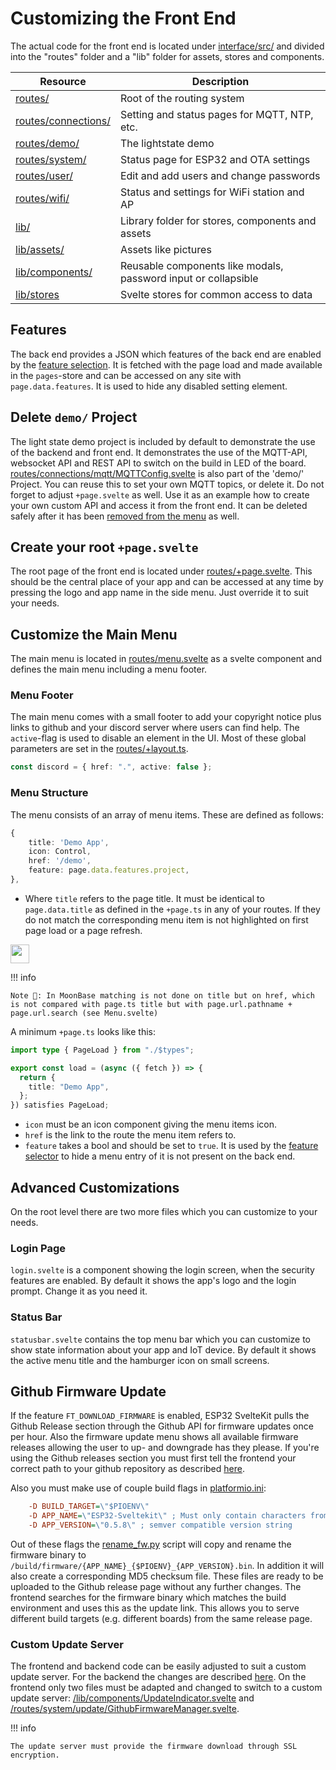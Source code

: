 # Customizing the Front End

The actual code for the front end is located under [interface/src/](https://github.com/theelims/ESP32-sveltekit/tree/main/interface/src) and divided into the "routes" folder and a "lib" folder for assets, stores and components.

| Resource                                                                                                      | Description                                                    |
| ------------------------------------------------------------------------------------------------------------- | -------------------------------------------------------------- |
| [routes/](https://github.com/theelims/ESP32-sveltekit/tree/main/interface/src/routes/)                        | Root of the routing system                                     |
| [routes/connections/](https://github.com/theelims/ESP32-sveltekit/blob/main/interface/src/routes/connections) | Setting and status pages for MQTT, NTP, etc.                   |
| [routes/demo/](https://github.com/theelims/ESP32-sveltekit/blob/main/interface/src/routes/demo/)              | The lightstate demo                                            |
| [routes/system/](https://github.com/theelims/ESP32-sveltekit/blob/main/interface/src/routes/system/)          | Status page for ESP32 and OTA settings                         |
| [routes/user/](https://github.com/theelims/ESP32-sveltekit/blob/main/interface/src/routes/user/)              | Edit and add users and change passwords                        |
| [routes/wifi/](https://github.com/theelims/ESP32-sveltekit/blob/main/interface/src/routes/wifi/)              | Status and settings for WiFi station and AP                    |
| [lib/](https://github.com/theelims/ESP32-sveltekit/blob/main/interface/src/lib/)                              | Library folder for stores, components and assets               |
| [lib/assets/](https://github.com/theelims/ESP32-sveltekit/blob/main/interface/src/lib/assets/)                | Assets like pictures                                           |
| [lib/components/](https://github.com/theelims/ESP32-sveltekit/blob/main/interface/src/lib/components/)        | Reusable components like modals, password input or collapsible |
| [lib/stores](https://github.com/theelims/ESP32-sveltekit/blob/main/interface/src/lib/stores/)                 | Svelte stores for common access to data                        |

## Features

The back end provides a JSON which features of the back end are enabled by the [feature selection](buildprocess.md#selecting-features). It is fetched with the page load and made available in the `pages`-store and can be accessed on any site with `page.data.features`. It is used to hide any disabled setting element.

## Delete `demo/` Project

The light state demo project is included by default to demonstrate the use of the backend and front end. It demonstrates the use of the MQTT-API, websocket API and REST API to switch on the build in LED of the board. [routes/connections/mqtt/MQTTConfig.svelte](https://github.com/theelims/ESP32-sveltekit/blob/main/interface/src/routes/connections/mqtt/MQTTConfig.svelte) is also part of the 'demo/' Project. You can reuse this to set your own MQTT topics, or delete it. Do not forget to adjust `+page.svelte` as well. Use it as an example how to create your own custom API and access it from the front end. It can be deleted safely after it has been [removed from the menu](#adapt-the-menu) as well.

## Create your root `+page.svelte`

The root page of the front end is located under [routes/+page.svelte](https://github.com/theelims/ESP32-sveltekit/tree/main/interface/src/routes/+page.svelte). This should be the central place of your app and can be accessed at any time by pressing the logo and app name in the side menu. Just override it to suit your needs.

## Customize the Main Menu

The main menu is located in [routes/menu.svelte](https://github.com/theelims/ESP32-sveltekit/tree/main/interface/src/routes/menu.svelte) as a svelte component and defines the main menu including a menu footer.

### Menu Footer

The main menu comes with a small footer to add your copyright notice plus links to github and your discord server where users can find help. The `active`-flag is used to disable an element in the UI. Most of these global parameters are set in the [routes/+layout.ts](https://github.com/theelims/ESP32-sveltekit/tree/main/interface/src/routes/+layout.ts).

```ts
const discord = { href: ".", active: false };
```

### Menu Structure

The menu consists of an array of menu items. These are defined as follows:

```ts
{
    title: 'Demo App',
    icon: Control,
    href: '/demo',
    feature: page.data.features.project,
},
```

- Where `title` refers to the page title. It must be identical to `page.data.title` as defined in the `+page.ts` in any of your routes. If they do not match the corresponding menu item is not highlighted on first page load or a page refresh. 

<img width="30" src="https://github.com/user-attachments/assets/b0e8af99-ed76-422a-8bd1-bfbd9e0f4c44"/>


!!! info 

    Note 🌙: In MoonBase matching is not done on title but on href, which is not compared with page.ts title but with page.url.pathname + page.url.search (see Menu.svelte)

A minimum `+page.ts` looks like this:

```ts
import type { PageLoad } from "./$types";

export const load = (async ({ fetch }) => {
  return {
    title: "Demo App",
  };
}) satisfies PageLoad;
```

- `icon` must be an icon component giving the menu items icon.
- `href` is the link to the route the menu item refers to.
- `feature` takes a bool and should be set to `true`. It is used by the [feature selector](#features) to hide a menu entry of it is not present on the back end.

## Advanced Customizations

On the root level there are two more files which you can customize to your needs.

### Login Page

`login.svelte` is a component showing the login screen, when the security features are enabled. By default it shows the app's logo and the login prompt. Change it as you need it.

### Status Bar

`statusbar.svelte` contains the top menu bar which you can customize to show state information about your app and IoT device. By default it shows the active menu title and the hamburger icon on small screens.

## Github Firmware Update

If the feature `FT_DOWNLOAD_FIRMWARE` is enabled, ESP32 SvelteKit pulls the Github Release section through the Github API for firmware updates once per hour. Also the firmware update menu shows all available firmware releases allowing the user to up- and downgrade has they please. If you're using the Github releases section you must first tell the frontend your correct path to your github repository as described [here](sveltekit.md#changing-the-app-name).

Also you must make use of couple build flags in [platformio.ini](https://github.com/theelims/ESP32-sveltekit/blob/main/platformio.ini):

```ini
    -D BUILD_TARGET=\"$PIOENV\"
    -D APP_NAME=\"ESP32-Sveltekit\" ; Must only contain characters from [a-zA-Z0-9-_] as this is converted into a filename
    -D APP_VERSION=\"0.5.8\" ; semver compatible version string
```

Out of these flags the [rename_fw.py](https://github.com/theelims/ESP32-sveltekit/blob/main/scripts/rename_fw.py) script will copy and rename the firmware binary to `/build/firmware/{APP_NAME}_{$PIOENV}_{APP_VERSION}.bin`. In addition it will also create a corresponding MD5 checksum file. These files are ready to be uploaded to the Github release page without any further changes. The frontend searches for the firmware binary which matches the build environment and uses this as the update link. This allows you to serve different build targets (e.g. different boards) from the same release page.

### Custom Update Server

The frontend and backend code can be easily adjusted to suit a custom update server. For the backend the changes are described [here](statefulservice.md#custom-update-server). On the frontend only two files must be adapted and changed to switch to a custom update server: [/lib/components/UpdateIndicator.svelte](https://github.com/theelims/ESP32-sveltekit/blob/main/interface/src/lib/components/UpdateIndicator.svelte) and [/routes/system/update/GithubFirmwareManager.svelte](https://github.com/theelims/ESP32-sveltekit/blob/main/interface/src/routes/system/update/GithubFirmwareManager.svelte).

!!! info

    The update server must provide the firmware download through SSL encryption.
